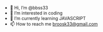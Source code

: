 - 👋 Hi, I’m @bbss33
- 👀 I’m interested in coding
- 🌱 I’m currently learning JAVASCRIPT
- 📫 How to reach me broosk33@gmail.com

<!---
bbss33/bbss33 is a ✨ special ✨ repository because its `README.md` (this file) appears on your GitHub profile.
You can click the Preview link to take a look at your changes.
--->

